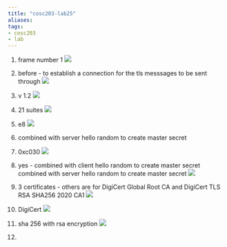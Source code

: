 ```yaml
---
title: "cosc203-lab25"
aliases: 
tags: 
- cosc203
- lab
---
```


1. frame number 1
![](https://i.imgur.com/MnxpcOS.png)

2. before - to establish a connection for the tls messsages to be sent through
![](https://i.imgur.com/nGC1CVq.png)

3. v 1.2
![](https://i.imgur.com/Do6uS27.png)

4. 21 suites
![](https://i.imgur.com/3mkjm0f.png)

5. e8
![](https://i.imgur.com/yugkqSb.png)

6. combined with server hello random to create master secret

7. 0xc030 
![](https://i.imgur.com/gFqpTCg.png)

8. yes - combined with client hello random to create master secret
combined with server hello random to create master secret
![](https://i.imgur.com/DS45Ved.png)

9. 3 certificates - others are for DigiCert Global Root CA and DigiCert TLS RSA SHA256 2020 CA1
![](https://i.imgur.com/0zDN8Zv.png)

10. DigiCert
![](https://i.imgur.com/1ffEFio.png)

11. sha 256 with rsa encryption
 ![](https://i.imgur.com/Qbta96a.png)

12. 